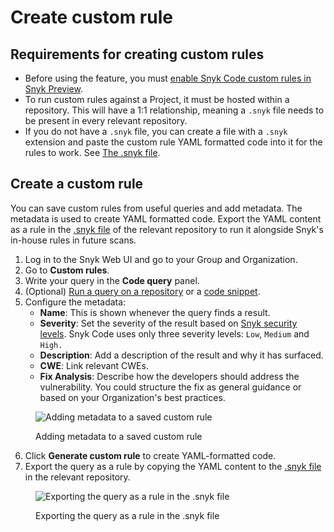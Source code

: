 # Create custom rule

## Requirements for creating custom rules

* Before using the feature, you must [enable Snyk Code custom rules in Snyk Preview](../../../snyk-admin/snyk-preview.md#enable-or-disable-a-feature).
* To run custom rules against a Project, it must be hosted within a repository. This will have a 1:1 relationship, meaning a `.snyk` file needs to be present in every relevant repository.&#x20;
* If you do not have a `.snyk` file, you can create a file with a `.snyk` extension and paste the custom rule YAML formatted code into it for the rules to work. See [The .snyk file](../../../manage-risk/policies/the-.snyk-file.md).

## Create a custom rule

You can save custom rules from useful queries and add metadata. The metadata is used to create YAML formatted code. Export the YAML content as a rule in the [.snyk file](../../../manage-risk/policies/the-.snyk-file.md) of the relevant repository to run it alongside Snyk's in-house rules in future scans.

1. Log in to the Snyk Web UI and go to your Group and Organization.
2. Go to **Custom rules**.
3. Write your query in the **Code query** panel.
4. (Optional) [Run a query on a repository](run-query.md#run-query-on-a-repository) or a [code snippet](run-query.md#run-query-on-a-code-snippet).
5. Configure the metadata:
   * **Name**: This is shown whenever the query finds a result.
   * **Severity**: Set the severity of the result based on [Snyk security levels](../../../manage-risk/prioritize-issues-for-fixing/severity-levels.md#introduction-to-snyk-severity-levels). Snyk Code uses only three severity levels: `Low`, `Medium` and `High.`
   * **Description**: Add a description of the result and why it has surfaced.
   * **CWE**: Link relevant CWEs.
   * **Fix Analysis**: Describe how the developers should address the vulnerability. You could structure the fix as general guidance or based on your Organization's best practices.

<figure><img src="../../../.gitbook/assets/custom_rule.png" alt="Adding metadata to a saved custom rule"><figcaption><p>Adding metadata to a saved custom rule</p></figcaption></figure>

6. Click **Generate custom rule** to create YAML-formatted code.&#x20;
7. Export the query as a rule by copying the YAML content to the [.snyk file](../../../manage-risk/policies/the-.snyk-file.md) in the relevant repository.&#x20;

<figure><img src="../../../.gitbook/assets/custom_rule_export.png" alt="Exporting the query as a rule in the .snyk file"><figcaption><p>Exporting the query as a rule in the .snyk file</p></figcaption></figure>

